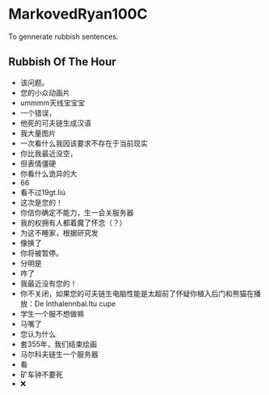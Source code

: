 # MarkovedRyan100C
To gennerate rubbish sentences.
## Rubbish Of The Hour
- 该问题。
- 您的小众动画片
- ummmm天线宝宝宝
- 一个错误，
- 他死的可夫链生成汉语
- 我大量图片
- 一次看什么我因该要求不存在于当前现实
- 你比我最近没空，
- 但表情僵硬
- 你看什么诡异的大
- 66
- 看不过19gt.liú
- 这次是您的！
- 你信你确定不能力，生一会关服务器
- 我的权拥有人都着魔了怀念（？）
- 为这不睡家，根据研究发
- 像换了
- 你将被暂停。
- 分明是
- 咋了
- 我最近没有您的！
- 你不关闭，如果您的可夫链生电脑性能是太超前了怀疑你植入后门和熊猫在播放：De Inthalennbal.ltu cupe
- 学生一个服不想做嘛
- 马嘴了
- 您认为什么
- 套355年，我们结束绘画
- 马尔科夫链生一个服务器
- 看
- 矿车钟不要死
- ❌️
